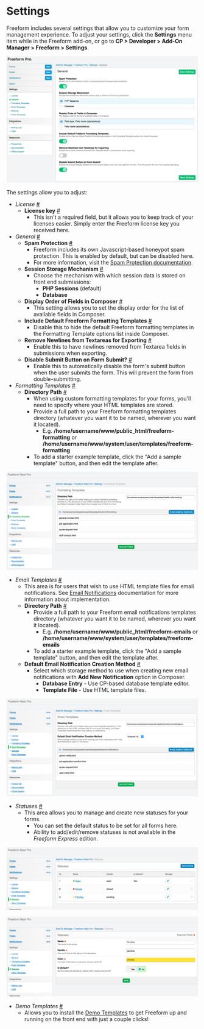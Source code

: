 # Settings

Freeform includes several settings that allow you to customize your form management experience. To adjust your settings, click the **Settings** menu item while in the Freeform add-on, or go to **CP > Developer > Add-On Manager > Freeform > Settings**.

[![General Settings](images/cp_settings-general.png)](images/cp_settings-general.png)

The settings allow you to adjust:

* *License* <a href="#license" id="license" class="docs-anchor">#</a>
	* **License key** <a href="#license-key" id="license-key" class="docs-anchor">#</a>
		* This isn't a required field, but it allows you to keep track of your licenses easier. Simply enter the Freeform license key you received here.
* *General* <a href="#general" id="general" class="docs-anchor">#</a>
	* **Spam Protection** <a href="#spam-protection" id="spam-protection" class="docs-anchor">#</a>
		* Freeform includes its own Javascript-based honeypot spam protection. This is enabled by default, but can be disabled here.
		* For more information, visit the [Spam Protection documentation](spam-protection.md).
	* **Session Storage Mechanism** <a href="#session-storage" id="session-storage" class="docs-anchor">#</a>
		* Choose the mechanism with which session data is stored on front end submissions:
			* **PHP Sessions** (default)
			* **Database**
	* **Display Order of Fields in Composer** <a href="#display-order" id="display-order" class="docs-anchor">#</a>
		* This setting allows you to set the display order for the list of available fields in Composer.
	* **Include Default Freeform Formatting Templates** <a href="#include-default-templates" id="include-default-templates" class="docs-anchor">#</a>
		* Disable this to hide the default Freeform formatting templates in the Formatting Template options list inside Composer.
	* **Remove Newlines from Textareas for Exporting** <a href="#remove-newlines-exporting" id="remove-newlines-exporting" class="docs-anchor">#</a>
		* Enable this to have newlines removed from Textarea fields in submissions when exporting.
	* **Disable Submit Button on Form Submit?** <a href="#disable-submit" id="disable-submit" class="docs-anchor">#</a>
		* Enable this to automatically disable the form's submit button when the user submits the form. This will prevent the form from double-submitting.
* *Formatting Templates* <a href="#formatting-templates" id="formatting-templates" class="docs-anchor">#</a>
	* **Directory Path** <a href="#formatting-directory-path" id="formatting-directory-path" class="docs-anchor">#</a>
		* When using custom formatting templates for your forms, you'll need to specify where your HTML templates are stored.
		* Provide a full path to your Freeform formatting templates directory (whatever you want it to be named, wherever you want it located).
			* E.g. **/home/username/www/public_html/freeform-formatting** or **/home/username/www/system/user/templates/freeform-formatting**
		* To add a starter example template, click the "Add a sample template" button, and then edit the template after.

[![Formatting Templates](images/cp_settings-formatting-templates.png)](images/cp_settings-formatting-templates.png)

* *Email Templates* <a href="#email-templates" id="email-templates" class="docs-anchor">#</a>
	* This area is for users that wish to use HTML template files for email notifications. See [Email Notifications](email-notifications.md) documentation for more information about implementation.
	* **Directory Path** <a href="#email-directory-path" id="email-directory-path" class="docs-anchor">#</a>
		* Provide a full path to your Freeform email notifications templates directory (whatever you want it to be named, wherever you want it located).
			* E.g. **/home/username/www/public_html/freeform-emails** or **/home/username/www/system/user/templates/freeform-emails**
		* To add a starter example template, click the "Add a sample template" button, and then edit the template after.
	* **Default Email Notification Creation Method** <a href="#default-email-method" id="default-email-method" class="docs-anchor">#</a>
		* Select which storage method to use when creating new email notifications with **Add New Notification** option in Composer.
			* **Database Entry** - Use CP-based database template editor.
			* **Template File** - Use HTML template files.

[![Email Templates](images/cp_settings-notification-templates.png)](images/cp_settings-notification-templates.png)

* *Statuses* <a href="#statuses" id="statuses" class="docs-anchor">#</a>
	* This area allows you to manage and create new statuses for your forms.
		* You can set the default status to be set for all forms here.
		* Ability to add/edit/remove statuses is not available in the *Freeform Express* edition.

[![Statuses](images/cp_settings-statuses-list.png)](images/cp_settings-statuses-list.png)

[![Create a Status](images/cp_settings-statuses-create.png)](images/cp_settings-statuses-create.png)

* *Demo Templates* <a href="#demo-templates" id="demo-templates" class="docs-anchor">#</a>
	* Allows you to install the [Demo Templates](demo-templates.md) to get Freeform up and running on the front end with just a couple clicks!
